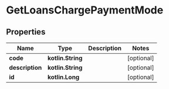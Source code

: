 
# GetLoansChargePaymentMode

## Properties
| Name | Type | Description | Notes |
| ------------ | ------------- | ------------- | ------------- |
| **code** | **kotlin.String** |  |  [optional] |
| **description** | **kotlin.String** |  |  [optional] |
| **id** | **kotlin.Long** |  |  [optional] |



